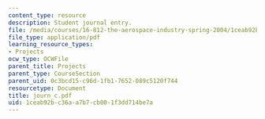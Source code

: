 ```yaml
---
content_type: resource
description: Student journal entry.
file: /media/courses/16-812-the-aerospace-industry-spring-2004/1ceab92bc36aa7b7cb001f3dd714be7a_journ_c.pdf
file_type: application/pdf
learning_resource_types:
- Projects
ocw_type: OCWFile
parent_title: Projects
parent_type: CourseSection
parent_uid: 0c3bcd15-c96d-1fb1-7652-089c5120f744
resourcetype: Document
title: journ_c.pdf
uid: 1ceab92b-c36a-a7b7-cb00-1f3dd714be7a
---
```

